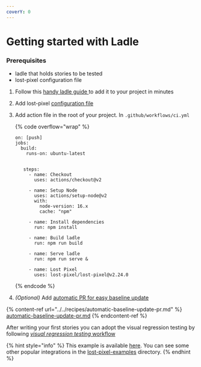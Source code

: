 ```yaml
---
coverY: 0
---
```


# Getting started with Ladle

### Prerequisites

- ladle that holds stories to be tested
- lost-pixel configuration file

1. Follow this [handy ladle guide ](https://ladle.dev/docs/setup)to add it to your project in minutes
2. Add lost-pixel [configuration file](../../setup/project-configuration/modes.md#ladle)
3. Add action file in the root of your project. In `.github/workflows/ci.yml`


    {% code overflow="wrap" %}
    ```
    on: [push]
    jobs:
      build:
        runs-on: ubuntu-latest


       steps:
         - name: Checkout
           uses: actions/checkout@v2

         - name: Setup Node
           uses: actions/setup-node@v2
           with:
             node-version: 16.x
             cache: "npm"

         - name: Install dependencies
           run: npm install

         - name: Build ladle
           run: npm run build

         - name: Serve ladle
           run: npm run serve &

         - name: Lost Pixel
           uses: lost-pixel/lost-pixel@v2.24.0
    ```
    {% endcode %}


4. _(Optional)_ Add [automatic PR for easy baseline update](../../recipes/automatic-baseline-update-pr.md)

{% content-ref url="../../recipes/automatic-baseline-update-pr.md" %}
[automatic-baseline-update-pr.md](../../recipes/automatic-baseline-update-pr.md)
{% endcontent-ref %}

After writing your first stories you can adopt the visual regression testing by following [_visual regression testing_ workflow](../testing-workflow-github-actions.md)

{% hint style="info" %}
This example is available [here](https://github.com/lost-pixel/lost-pixel-examples/tree/main/example-ladle). You can see some other popular integrations in the [lost-pixel-examples](https://github.com/lost-pixel/lost-pixel-examples) directory.
{% endhint %}
